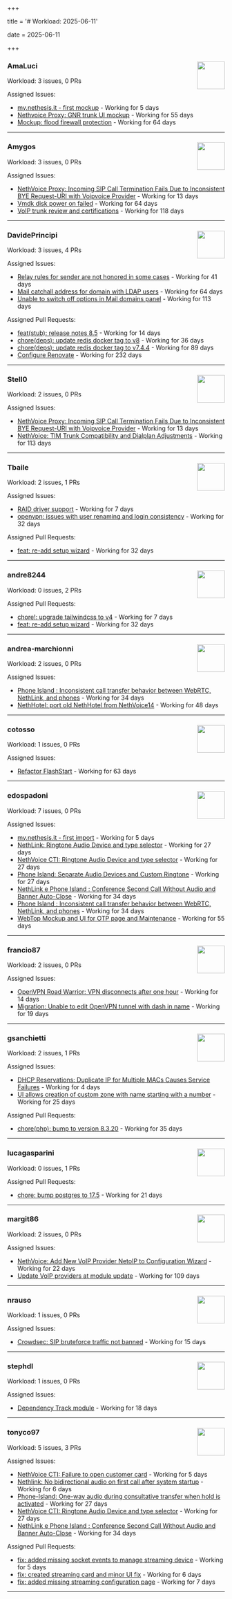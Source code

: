 +++

title = '# Workload: 2025-06-11'

date = 2025-06-11

+++

### AmaLuci <img src='https://avatars.githubusercontent.com/u/166636295?v=4&s=64' width='64' height='64' style='float:right;' /> ###
Workload: 3 issues, 0 PRs


Assigned Issues:
- [my.nethesis.it - first mockup](https://github.com/nethesis/my/issues/2) - Working for 5 days
- [Nethvoice Proxy: GNR trunk UI mockup](https://github.com/NethServer/dev/issues/7411) - Working for 55 days
- [Mockup: flood firewall protection](https://github.com/NethServer/nethsecurity/issues/1160) - Working for 64 days
---

### Amygos <img src='https://avatars.githubusercontent.com/u/510232?v=4&s=64' width='64' height='64' style='float:right;' /> ###
Workload: 3 issues, 0 PRs


Assigned Issues:
- [NethVoice Proxy: Incoming SIP Call Termination Fails Due to Inconsistent BYE Request-URI with Voipvoice Provider](https://github.com/NethServer/dev/issues/7485) - Working for 13 days
- [Vmdk disk power on failed](https://github.com/NethServer/dev/issues/7380) - Working for 64 days
- [VoIP trunk review and certifications](https://github.com/NethServer/dev/issues/7310) - Working for 118 days
---

### DavidePrincipi <img src='https://avatars.githubusercontent.com/u/2920838?v=4&s=64' width='64' height='64' style='float:right;' /> ###
Workload: 3 issues, 4 PRs


Assigned Issues:
- [Relay rules for sender are not honored in some cases](https://github.com/NethServer/dev/issues/7433) - Working for 41 days
- [Mail catchall address for domain with LDAP users](https://github.com/NethServer/dev/issues/7385) - Working for 64 days
- [Unable to switch off options in Mail domains panel](https://github.com/NethServer/dev/issues/7320) - Working for 113 days

Assigned Pull Requests:
- [feat(stub): release notes 8.5](https://github.com/NethServer/ns8-docs/pull/168) - Working for 14 days
- [chore(deps): update redis docker tag to v8](https://github.com/NethServer/ns8-core/pull/874) - Working for 36 days
- [chore(deps): update redis docker tag to v7.4.4](https://github.com/NethServer/ns8-core/pull/830) - Working for 89 days
- [Configure Renovate](https://github.com/NethServer/ns8-passbolt/pull/1) - Working for 232 days
---

### Stell0 <img src='https://avatars.githubusercontent.com/u/4547897?v=4&s=64' width='64' height='64' style='float:right;' /> ###
Workload: 2 issues, 0 PRs


Assigned Issues:
- [NethVoice Proxy: Incoming SIP Call Termination Fails Due to Inconsistent BYE Request-URI with Voipvoice Provider](https://github.com/NethServer/dev/issues/7485) - Working for 13 days
- [NethVoice: TIM Trunk Compatibility and Dialplan Adjustments](https://github.com/NethServer/dev/issues/7321) - Working for 113 days
---

### Tbaile <img src='https://avatars.githubusercontent.com/u/8052641?v=4&s=64' width='64' height='64' style='float:right;' /> ###
Workload: 2 issues, 1 PRs


Assigned Issues:
- [RAID driver support](https://github.com/NethServer/nethsecurity/issues/1247) - Working for 7 days
- [openvpn: issues with user renaming and login consistency](https://github.com/NethServer/nethsecurity/issues/1209) - Working for 32 days

Assigned Pull Requests:
- [feat: re-add setup wizard](https://github.com/NethServer/nethsecurity-docs/pull/166) - Working for 32 days
---

### andre8244 <img src='https://avatars.githubusercontent.com/u/4612169?v=4&s=64' width='64' height='64' style='float:right;' /> ###
Workload: 0 issues, 2 PRs


Assigned Pull Requests:
- [chore!: upgrade tailwindcss to v4](https://github.com/NethServer/nethsecurity-ui/pull/570) - Working for 7 days
- [feat: re-add setup wizard](https://github.com/NethServer/nethsecurity-docs/pull/166) - Working for 32 days
---

### andrea-marchionni <img src='https://avatars.githubusercontent.com/u/6448460?v=4&s=64' width='64' height='64' style='float:right;' /> ###
Workload: 2 issues, 0 PRs


Assigned Issues:
- [Phone Island : Inconsistent call transfer behavior between WebRTC, NethLink, and phones](https://github.com/NethServer/dev/issues/7444) - Working for 34 days
- [NethHotel: port old NethHotel from NethVoice14](https://github.com/NethServer/dev/issues/7425) - Working for 48 days
---

### cotosso <img src='https://avatars.githubusercontent.com/u/7226896?v=4&s=64' width='64' height='64' style='float:right;' /> ###
Workload: 1 issues, 0 PRs


Assigned Issues:
- [Refactor FlashStart](https://github.com/NethServer/nethsecurity/issues/1162) - Working for 63 days
---

### edospadoni <img src='https://avatars.githubusercontent.com/u/6152486?v=4&s=64' width='64' height='64' style='float:right;' /> ###
Workload: 7 issues, 0 PRs


Assigned Issues:
- [my.nethesis.it - first import](https://github.com/nethesis/my/issues/1) - Working for 5 days
- [NethLink: Ringtone Audio Device and type selector](https://github.com/NethServer/dev/issues/7460) - Working for 27 days
- [NethVoice CTI: Ringtone Audio Device and type selector](https://github.com/NethServer/dev/issues/7459) - Working for 27 days
- [Phone Island: Separate Audio Devices and Custom Ringtone](https://github.com/NethServer/dev/issues/7458) - Working for 27 days
- [NethLink e Phone Island : Conference Second Call Without Audio and Banner Auto-Close](https://github.com/NethServer/dev/issues/7446) - Working for 34 days
- [Phone Island : Inconsistent call transfer behavior between WebRTC, NethLink, and phones](https://github.com/NethServer/dev/issues/7444) - Working for 34 days
- [WebTop Mockup and UI for OTP page and Maintenance](https://github.com/NethServer/dev/issues/7410) - Working for 55 days
---

### francio87 <img src='https://avatars.githubusercontent.com/u/42090061?v=4&s=64' width='64' height='64' style='float:right;' /> ###
Workload: 2 issues, 0 PRs


Assigned Issues:
- [OpenVPN Road Warrior:  VPN disconnects after one hour](https://github.com/NethServer/nethsecurity/issues/1236) - Working for 14 days
- [Migration: Unable to edit OpenVPN tunnel with dash in name](https://github.com/NethServer/nethsecurity/issues/1228) - Working for 19 days
---

### gsanchietti <img src='https://avatars.githubusercontent.com/u/804596?v=4&s=64' width='64' height='64' style='float:right;' /> ###
Workload: 2 issues, 1 PRs


Assigned Issues:
- [DHCP Reservations: Duplicate IP for Multiple MACs Causes Service Failures](https://github.com/NethServer/nethsecurity/issues/1254) - Working for 4 days
- [UI allows creation of custom zone with name starting with a number](https://github.com/NethServer/nethsecurity/issues/1219) - Working for 25 days

Assigned Pull Requests:
- [chore(php): bump to version 8.3.20](https://github.com/NethServer/ns8-webtop/pull/120) - Working for 35 days
---

### lucagasparini <img src='https://avatars.githubusercontent.com/u/11161326?v=4&s=64' width='64' height='64' style='float:right;' /> ###
Workload: 0 issues, 1 PRs


Assigned Pull Requests:
- [chore: bump postgres to 17.5](https://github.com/NethServer/ns8-webtop/pull/129) - Working for 21 days
---

### margit86 <img src='https://avatars.githubusercontent.com/u/67374535?v=4&s=64' width='64' height='64' style='float:right;' /> ###
Workload: 2 issues, 0 PRs


Assigned Issues:
- [NethVoice: Add New VoIP Provider NetoIP to Configuration Wizard](https://github.com/NethServer/dev/issues/7471) - Working for 22 days
- [Update VoIP providers at module update](https://github.com/NethServer/dev/issues/7331) - Working for 109 days
---

### nrauso <img src='https://avatars.githubusercontent.com/u/16102909?v=4&s=64' width='64' height='64' style='float:right;' /> ###
Workload: 1 issues, 0 PRs


Assigned Issues:
- [Crowdsec: SIP bruteforce traffic not banned](https://github.com/NethServer/dev/issues/7481) - Working for 15 days
---

### stephdl <img src='https://avatars.githubusercontent.com/u/3164851?v=4&s=64' width='64' height='64' style='float:right;' /> ###
Workload: 1 issues, 0 PRs


Assigned Issues:
- [Dependency Track module](https://github.com/NethServer/dev/issues/7477) - Working for 18 days
---

### tonyco97 <img src='https://avatars.githubusercontent.com/u/36625268?v=4&s=64' width='64' height='64' style='float:right;' /> ###
Workload: 5 issues, 3 PRs


Assigned Issues:
- [NethVoice CTI:  Failure to open customer card](https://github.com/NethServer/dev/issues/7495) - Working for 5 days
- [Nethlink: No bidirectional audio on first call after system startup](https://github.com/NethServer/dev/issues/7492) - Working for 6 days
- [Phone-Island: One-way audio during consultative transfer when hold is activated](https://github.com/NethServer/dev/issues/7462) - Working for 27 days
- [NethVoice CTI: Ringtone Audio Device and type selector](https://github.com/NethServer/dev/issues/7459) - Working for 27 days
- [NethLink e Phone Island : Conference Second Call Without Audio and Banner Auto-Close](https://github.com/NethServer/dev/issues/7446) - Working for 34 days

Assigned Pull Requests:
- [fix: added missing socket events to manage streaming device](https://github.com/nethesis/phone-island/pull/99) - Working for 5 days
- [fix: created streaming card and minor UI fix](https://github.com/nethesis/nethvoice-cti/pull/307) - Working for 6 days
- [fix: added missing streaming configuration page](https://github.com/nethesis/ns8-nethvoice/pull/462) - Working for 7 days
---

